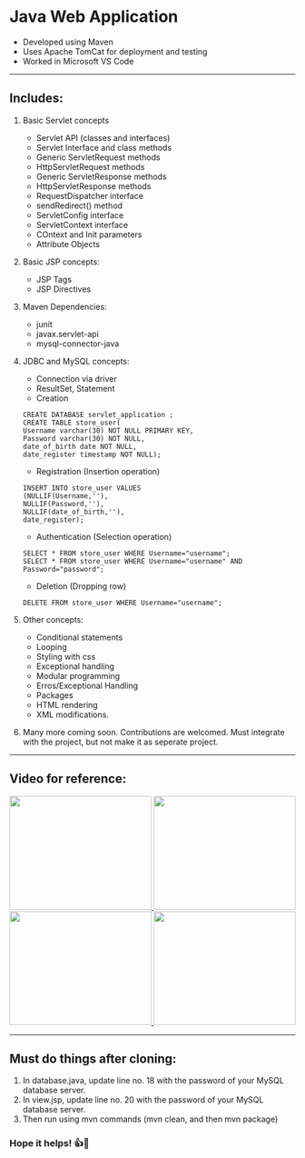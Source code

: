 # Java Web Application
* Developed using Maven
* Uses Apache TomCat for deployment and testing
* Worked in Microsoft VS Code 

*** 
## Includes:
1.  Basic Servlet concepts
    * Servlet API (classes and interfaces)
    * Servlet Interface and class methods
    * Generic ServletRequest methods
    * HttpServletRequest methods
    * Generic ServletResponse methods
    * HttpServletResponse methods
    * RequestDispatcher interface
    * sendRedirect() method
    * ServletConfig interface
    * ServletContext interface
    * COntext and Init parameters
    * Attribute Objects
2. Basic JSP concepts:
    * JSP Tags
    * JSP Directives
3. Maven Dependencies:
    * junit
    * javax.servlet-api
    * mysql-connector-java
4. JDBC and MySQL concepts:
    * Connection via driver
    * ResultSet, Statement
    * Creation 
    ```mysql
    CREATE DATABASE servlet_application ;
    CREATE TABLE store_user(
    Username varchar(30) NOT NULL PRIMARY KEY,
    Password varchar(30) NOT NULL,
    date_of_birth date NOT NULL,
    date_register timestamp NOT NULL);
    ```
    * Registration (Insertion operation)
    ```mysql
    INSERT INTO store_user VALUES
    (NULLIF(Username,''), 
    NULLIF(Password,''), 
    NULLIF(date_of_birth,''), 
    date_register);
    ```
    * Authentication (Selection operation)
    ```mysql
    SELECT * FROM store_user WHERE Username="username";
    SELECT * FROM store_user WHERE Username="username" AND Password="password";
    ```
    * Deletion (Dropping row)
    ```mysql
    DELETE FROM store_user WHERE Username="username";
    ```
    
5. Other concepts:
    * Conditional statements
    * Looping
    * Styling with css
    * Exceptional handling
    * Modular programming
    * Erros/Exceptional Handling
    * Packages
    * HTML rendering
    * XML modifications.
6. Many more coming soon. Contributions are welcomed. Must integrate with the project, but not make it as seperate project. 

*** 
## Video for reference:
<div align="center">
   <a href="https://youtu.be/T33X5lPYWS4" target="_blank" rel="noopener noreferrer">
      <img src="http://img.youtube.com/vi/T33X5lPYWS4/0.jpg" height="200px" width="250px">
   </a>
   <a href="https://youtu.be/4QQ3e1vVwdU" target="_blank" rel="noopener noreferrer">
      <img src="http://img.youtube.com/vi/4QQ3e1vVwdU/0.jpg" height="200px" width="250px">
   </a>
   <a href="https://youtu.be/mbE3nve0G90" target="_blank" rel="noopener noreferrer">
      <img src="http://img.youtube.com/vi/mbE3nve0G90/0.jpg" height="200px" width="250px">
   </a>
   <a href="https://youtu.be/cuscNGMMtfs" target="_blank" rel="noopener noreferrer">
      <img src="http://img.youtube.com/vi/cuscNGMMtfs/0.jpg" height="200px" width="250px">
   </a>
</div>

***
## Must do things after cloning:
1. In database.java, update line no. 18 with the password of your MySQL database server.
2. In view.jsp, update line no. 20 with the password of your MySQL database server.
3. Then run using mvn commands (mvn clean, and then mvn package)

### Hope it helps! 👍🙂
